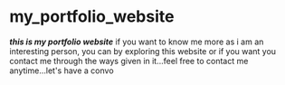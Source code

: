 # my_portfolio_website
***this is my portfolio website***
if you want to know me more as i am an interesting person, you can by exploring this website or if you want you contact me through the ways given in it...feel free to contact me anytime...let's have a convo